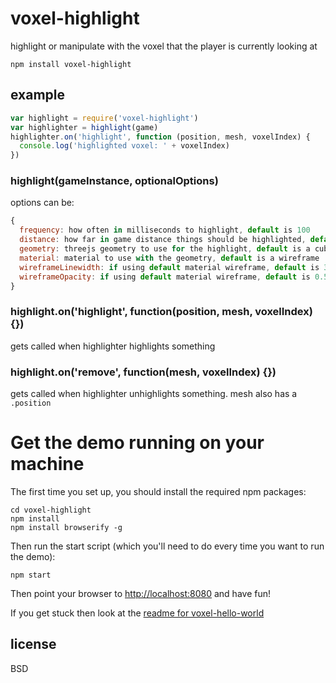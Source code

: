 # voxel-highlight

highlight or manipulate with the voxel that the player is currently looking at

```
npm install voxel-highlight
```

## example

```javascript
var highlight = require('voxel-highlight')
var highlighter = highlight(game)
highlighter.on('highlight', function (position, mesh, voxelIndex) {
  console.log('highlighted voxel: ' + voxelIndex)
})
```

### highlight(gameInstance, optionalOptions)

options can be:

```javascript
{
  frequency: how often in milliseconds to highlight, default is 100
  distance: how far in game distance things should be highlighted, default is 500
  geometry: threejs geometry to use for the highlight, default is a cubegeometry
  material: material to use with the geometry, default is a wireframe
  wireframeLinewidth: if using default material wireframe, default is 3
  wireframeOpacity: if using default material wireframe, default is 0.5
}
```

### highlight.on('highlight', function(position, mesh, voxelIndex) {})

gets called when highlighter highlights something

### highlight.on('remove', function(mesh, voxelIndex) {})

gets called when highlighter unhighlights something. mesh also has a `.position`

# Get the demo running on your machine

The first time you set up, you should install the required npm packages:

```
cd voxel-highlight
npm install
npm install browserify -g
```

Then run the start script (which you'll need to do every time you want to run the demo):

```
npm start
```

Then point your browser to [http://localhost:8080](http://localhost:8080) and have fun!

If you get stuck then look at the [readme for voxel-hello-world](http://github.com/maxogden/voxel-hello-world)

## license

BSD
